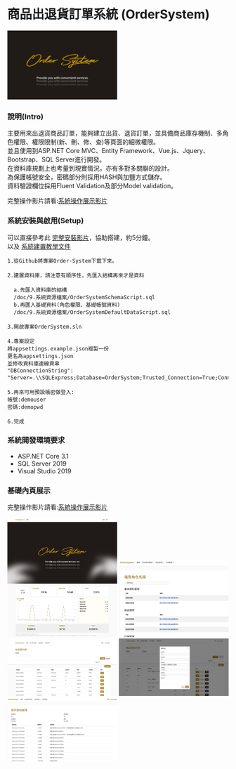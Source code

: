# 商品出退貨訂單系統 (OrderSystem)
<img style="width:250px" src="https://github.com/yuhsiang237/Order-System/blob/master/doc/8.美術設計稿/demofile/6.png" />

### 說明(Intro)
主要用來出退貨商品訂單，能夠建立出貨、退貨訂單，並具備商品庫存機制、多角色權限、權限限制(新、刪、修、查)等頁面的細微權限。  
並且使用到ASP.NET Core MVC、Entity Framework、Vue.js、Jquery、Bootstrap、SQL Server進行開發。  
在資料庫規劃上也考量到現實情況，亦有多對多關聯的設計。  
為保護帳號安全，密碼部分則採用HASH與加鹽方式儲存。  
資料驗證欄位採用Fluent Validation及部分Model validation。

完整操作影片請看:[系統操作展示影片](doc/9.系統資源檔案/系統操作影片.mp4) 

### 系統安裝與啟用(Setup)
可以直接參考此 [完整安裝影片](https://github.com/yuhsiang237/Order-System/blob/master/doc/9.%E7%B3%BB%E7%B5%B1%E8%B3%87%E6%BA%90%E6%AA%94%E6%A1%88/%E7%B3%BB%E7%B5%B1%E5%BB%BA%E7%BD%AE%E6%95%99%E5%AD%B8%E5%BD%B1%E7%89%87.mp4)，協助搭建，約5分鐘。  
以及 [系統建置教學文件](doc/9.系統資源檔案/系統建置教學.txt)
```
1.從Github將專案Order-System下載下來。

2.建置資料庫，請注意有順序性，先匯入結構再來才是資料
  
  a.先匯入資料庫的結構 
  /doc/9.系統資源檔案/OrderSystemSchemaScript.sql
  b.再匯入基礎資料(角色權限、基礎帳號資料)
  /doc/9.系統資源檔案/OrderSystemDefaultDataScript.sql

3.開啟專案OrderSystem.sln

4.專案設定
將appsettings.example.json複製一份
更名為appsettings.json
並修改資料庫連線資串
"DBConnectionString": "Server=.\\SQLExpress;Database=OrderSystem;Trusted_Connection=True;ConnectRetryCount=0",

5.再來可用預設帳密做登入:
帳號:demouser
密碼:demopwd

6.完成
```

### 系統開發環境要求
- ASP.NET Core 3.1
- SQL Server 2019
- Visual Studio 2019

### 基礎內頁展示
完整操作影片請看:[系統操作展示影片](doc/9.系統資源檔案/系統操作影片.mp4) 

<img style="width:250px" src="https://github.com/yuhsiang237/Order-System/blob/master/doc/8.美術設計稿/demofile/1.png" />
<img style="width:250px" src="https://github.com/yuhsiang237/Order-System/blob/master/doc/8.美術設計稿/demofile/2.png" />
<img style="width:250px" src="https://github.com/yuhsiang237/Order-System/blob/master/doc/8.美術設計稿/demofile/3.png" />
<img style="width:250px" src="https://github.com/yuhsiang237/Order-System/blob/master/doc/8.美術設計稿/demofile/4.png" />
<img style="width:250px" src="https://github.com/yuhsiang237/Order-System/blob/master/doc/8.美術設計稿/demofile/5.png" />
